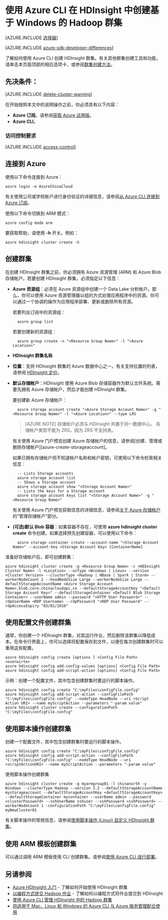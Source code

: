 <properties
    pageTitle="使用 Azure CLI 在 HDInsight 中创建基于 Windows 的 Hadoop 群集"
    description="了解如何使用 Azure CLI 创建 Azure HDInsight 群集。"
    services="hdinsight"
    documentationcenter=""
    tags="azure-portal"
    author="mumian"
    manager="jhubbard"
    editor="cgronlun" />
<tags
    ms.assetid="c766544c-c16f-4bfa-89d0-592325d24250"
    ms.service="hdinsight"
    ms.devlang="na"
    ms.topic="article"
    ms.tgt_pltfrm="na"
    ms.workload="big-data"
    ms.date="09/02/2016"
    wacn.date="01/25/2017"
    ms.author="jgao" />

# 使用 Azure CLI 在 HDInsight 中创建基于 Windows 的 Hadoop 群集
[AZURE.INCLUDE [选择器](../../includes/hdinsight-selector-create-clusters.md)]

[AZURE.INCLUDE [azure-sdk-developer-differences](../../includes/azure-sdk-developer-differences.md)]

了解如何使用 Azure CLI 创建 HDInsight 群集。有关其他群集创建工具和功能，请单击本页面顶部的相应选项卡，或参阅[群集创建方法](/documentation/articles/hdinsight-provision-clusters/#cluster-creation-methods)。

## 先决条件：
[AZURE.INCLUDE [delete-cluster-warning](../../includes/hdinsight-delete-cluster-warning.md)]

在开始按照本文中的说明操作之前，你必须具有以下内容：

* **Azure 订阅**。请参阅[获取 Azure 试用版](/pricing/1rmb-trial/)。
* **Azure CLI**。

### 访问控制要求
[AZURE.INCLUDE [access-control](../../includes/hdinsight-access-control-requirements.md)]

## 连接到 Azure
使用以下命令连接到 Azure：

    azure login -e AzureChinaCloud

有关使用公司或学校帐户进行身份验证的详细信息，请参阅[从 Azure CLI 连接到 Azure 订阅](/documentation/articles/xplat-cli-connect/)。

使用以下命令切换到 ARM 模式：

    azure config mode arm

要获取帮助，请使用 **-h** 开关。例如：

    azure hdinsight cluster create -h

## 创建群集
在创建 HDInsight 群集之前，你必须拥有 Azure 资源管理 (ARM) 和 Azure Blob 存储帐户。若要创建 HDInsight 群集，必须指定以下信息：

* **Azure 资源组**：必须在 Azure 资源组中创建一个 Data Lake 分析帐户。那么，你可以使用 Azure 资源管理器以组的方式处理应用程序中的资源。你可以通过一个协调的操作为应用程序部署、更新或删除所有资源。
  
    若要列出订阅中的资源组：
  
        azure group list
  
    若要创建新的资源组：
  
        azure group create -n "<Resource Group Name>" -l "<Azure Location>"
* **HDInsight 群集名称**
* **位置**：支持 HDInsight 群集的 Azure 数据中心之一。有关支持位置的列表，请参阅 [HDInsight 定价](/pricing/details/hdinsight/)。
* **默认存储帐户**：HDInsight 使用 Azure Blob 存储容器作为默认文件系统。需要先拥有 Azure 存储帐户，然后才能创建 HDInsight 群集。
  
    要创建新 Azure 存储帐户：
  
        azure storage account create "<Azure Storage Account Name>" -g "<Resource Group Name>" -l "<Azure Location>" --type LRS
  
    > [AZURE.NOTE]
    存储帐户必须与 HDInsight 共置于同一数据中心。
    存储帐户类型不能为 ZRS，因为 ZRS 不支持表。
    > 
    > 
  
    有关使用 Azure 门户预览创建 Azure 存储帐户的信息，请参阅[创建、管理或删除存储帐户][azure-create-storageaccount]。
  
    如果已拥有存储帐户但不知道帐户名称和帐户密钥，可使用以下命令检索相关信息：
  
        -- Lists Storage accounts
        azure storage account list
        -- Shows a Storage account
        azure storage account show "<Storage Account Name>"
        -- Lists the keys for a Storage account
        azure storage account keys list "<Storage Account Name>" -g "<Resource Group Name>"
  
    有关使用 Azure 门户预览获取信息的详细信息，请参阅[关于 Azure 存储帐户](/documentation/articles/storage-create-storage-account/#manage-your-storage-account)的“管理存储帐户”部分。
* **(可选)默认 Blob 容器**：如果容器不存在，可使用 **azure hdinsight cluster create** 命令创建。如果选择预先创建容器，可以使用以下命令：
  
        azure storage container create --account-name "<Storage Account Name>" --account-key <Storage Account Key> [ContainerName]

准备好存储帐户后，即可创建群集：

    azure hdinsight cluster create -g <Resource Group Name> -c <HDInsight Cluster Name> -l <Location> --osType <Windows | Linux> --version <Cluster Version> --clusterType <Hadoop | HBase | Spark | Storm> --workerNodeCount 2 --headNodeSize Large --workerNodeSize Large --defaultStorageAccountName <Azure Storage Account Name>.blob.core.chinacloudapi.cn --defaultStorageAccountKey "<Default Storage Account Key>" --defaultStorageContainer <Default Blob Storage Container> --userName admin --password "<HTTP User Password>" --rdpUserName <RDP Username> --rdpPassword "<RDP User Password" --rdpAccessExpiry "03/01/2016"

## 使用配置文件创建群集
通常，你创建一个 HDInsight 群集，对其运行作业，然后删除该群集以降低成本。在命令行界面上，你可以选择将配置保存到文件，以便在每次创建群集时可以重用这些配置。

    azure hdinsight config create [options ] <Config File Path> <overwirte>
    azure hdinsight config add-config-values [options] <Config File Path>
    azure hdinsight config add-script-action [options] <Config File Path>

示例：创建一个配置文件，其中包含创建群集时要运行的脚本操作。

    azure hdinsight config create "C:\myFiles\configFile.config"
    azure hdinsight config add-script-action --configFilePath "C:\myFiles\configFile.config" --nodeType HeadNode --uri <Script Action URI> --name myScriptAction --parameters "-param value"
    azure hdinsight cluster create --configurationPath "C:\myFiles\configFile.config"

## 使用脚本操作创建群集
创建一个配置文件，其中包含创建群集时要运行的脚本操作。

    azure hdinsight config create "C:\myFiles\configFile.config"
    azure hdinsight config add-script-action --configFilePath "C:\myFiles\configFile.config" --nodeType HeadNode --uri <scriptActionURI> --name myScriptAction --parameters "-param value"

使用脚本操作创建群集

    azure hdinsight cluster create -g myarmgroup01 -l chinanorth -y Windows --clusterType Hadoop --version 3.2 --defaultStorageAccountName mystorageaccount --defaultStorageAccountKey <defaultStorageAccountKey> --defaultStorageContainer mycontainer --userName admin --password <clusterPassword> --sshUserName sshuser --sshPassword <sshPassword> --workerNodeCount 1 -configurationPath "C:\myFiles\configFile.config" myNewCluster01

有关脚本操作的常规信息，请参阅[使用脚本操作 (Linux) 自定义 HDInsight 群集](/documentation/articles/hdinsight-hadoop-customize-cluster/)。

## 使用 ARM 模板创建群集
可以通过调用 ARM 模板使用 CLI 创建群集。请参阅[使用 Azure CLI 进行部署](/documentation/articles/hdinsight-hadoop-create-windows-clusters-arm-templates/#deploy-with-azure-cli)。

## 另请参阅
* [Azure HDInsight 入门](/documentation/articles/hdinsight-hadoop-linux-tutorial-get-started/) - 了解如何开始使用 HDInsight 群集
* [以编程方式提交 Hadoop 作业](/documentation/articles/hdinsight-submit-hadoop-jobs-programmatically/) - 了解如何以编程方式将作业提交到 HDInsight
* [使用 Azure CLI 管理 HDInsight 中的 Hadoop 群集](/documentation/articles/hdinsight-administer-use-command-line/)
* [将适用于 Mac、Linux 和 Windows 的 Azure CLI 与 Azure 服务管理配合使用](/documentation/articles/virtual-machines-command-line-tools/)

<!---HONumber=Mooncake_0120_2017-->
<!--Update_Description: update from ASM to ARM-->